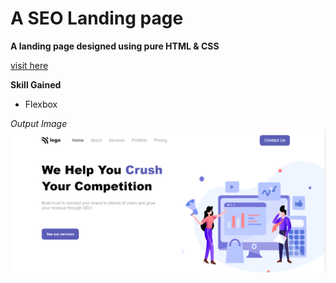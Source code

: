 # A SEO Landing page

**A landing page designed using pure HTML & CSS**

[visit here](https://seo-masterpage.netlify.app/)

**Skill Gained**
* Flexbox

_Output Image_
[![Output image](./output.png)
](https://seo-masterpage.netlify.app/ "click to visit")

